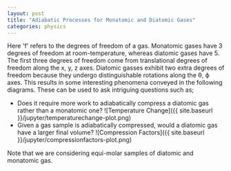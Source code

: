 ```yaml
---
layout: post
title: "Adiabatic Processes for Monatomic and Diatomic Gases"
categories: physics
---
```


Here 'f' refers to the degrees of freedom of a gas. Monatomic gases have 3 degrees of freedom at room-temperature, whereas diatomic gases have 5. The first three degrees of freedom come from translational degrees of freedom along the x, y, z axes. Diatomic gasses exhibit two extra degrees of freedom because they undergo distinguishable rotations along the θ, ϕ axes. This results in some interesting phenomena conveyed in the following diagrams. These can be used to ask intriguing questions such as;

- Does it require more work to adiabatically compress a diatomic gas rather than a monatomic one? 
![Temperature Change]({{ site.baseurl }}/jupyter/temperaturechange-plot.png)
- Given a gas sample is adiabatically compressed, would a diatomic gas have a larger final volume?
![Compression Factors]({{ site.baseurl }}/jupyter/compressionfactors-plot.png)

Note that we are considering equi-molar samples of diatomic and monatomic gas.
